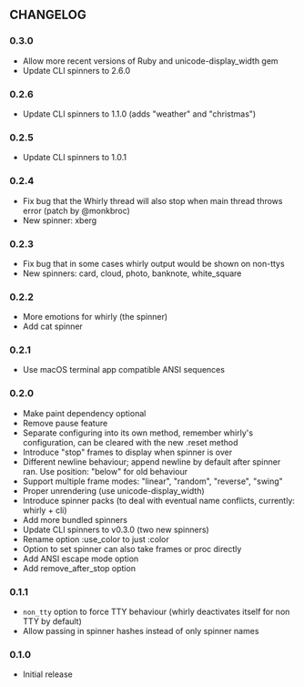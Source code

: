 ## CHANGELOG

### 0.3.0

- Allow more recent versions of Ruby and unicode-display_width gem
- Update CLI spinners to 2.6.0

### 0.2.6

- Update CLI spinners to 1.1.0 (adds "weather" and "christmas")

### 0.2.5

- Update CLI spinners to 1.0.1

### 0.2.4

- Fix bug that the Whirly thread will also stop when main thread throws error
  (patch by @monkbroc)
- New spinner: xberg

### 0.2.3

- Fix bug that in some cases whirly output would be shown on non-ttys
- New spinners: card, cloud, photo, banknote, white_square

### 0.2.2

- More emotions for whirly (the spinner)
- Add cat spinner

### 0.2.1

- Use macOS terminal app compatible ANSI sequences

### 0.2.0

- Make paint dependency optional
- Remove pause feature
- Separate configuring into its own method, remember whirly's configuration, can be cleared with the new .reset method
- Introduce "stop" frames to display when spinner is over
- Different newline behaviour; append newline by default after spinner ran. Use position: "below" for old behaviour
- Support multiple frame modes: "linear", "random", "reverse", "swing"
- Proper unrendering (use unicode-display\_width)
- Introduce spinner packs (to deal with eventual name conflicts, currently: whirly + cli)
- Add more bundled spinners
- Update CLI spinners to v0.3.0 (two new spinners)
- Rename option :use\_color to just :color
- Option to set spinner can also take frames or proc directly
- Add ANSI escape mode option
- Add remove\_after\_stop option

### 0.1.1

- `non_tty` option to force TTY behaviour (whirly deactivates itself for non TTY by default)
- Allow passing in spinner hashes instead of only spinner names

### 0.1.0

- Initial release

